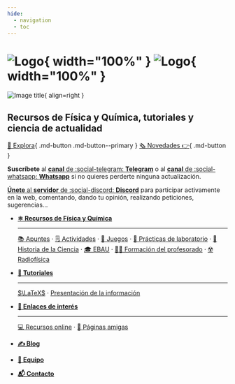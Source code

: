 ```yaml
---
hide:
  - navigation
  - toc
---
```


# ![Logo](/assets/media/logo-fisiquimicamente.svg#only-light){ width="100%" } ![Logo](/assets/media/logo-fisiquimicamente-dark.svg#only-dark){ width="100%" }

![Image title](https://dummyimage.com/600x300/eee/aaa){ align=right }

## Recursos de Física y Química, tutoriales y ciencia de actualidad

[🧭 Explora](#){ .md-button .md-button--primary } [🗞️ Novedades 👉](#){ .md-button }

**Suscríbete** al [**canal** de :social-telegram: **Telegram**](https://t.me/fisiquimicamente) o al [**canal** de :social-whatsapp: **Whatsapp**](https://whatsapp.com/channel/0029VaCbtJCIt5s4EryJFG3f) si no quieres perderte ninguna actualización.

[**Únete** al **servidor** de :social-discord: **Discord**](https://discord.gg/kJqPqTJ) para participar activamente en la web, comentando, dando tu opinión, realizando peticiones, sugerencias...

<div class="grid cards" markdown>

-   [**⚛️ Recursos de Física y Química**](recursos-fisica-quimica)

    ---

    [📚 Apuntes](recursos-fisica-quimica/apuntes) · [🗒️ Actividades](recursos-fisica-quimica/actividades) · [🧩 Juegos](recursos-fisica-quimica/juegos) · [🧪 Prácticas de laboratorio](recursos-fisica-quimica/practicas-laboratorio) · [📖 Historia de la Ciencia](recursos-fisica-quimica/historia-ciencia) · [🎓 EBAU](recursos-fisica-quimica/EBAU) · [🧑‍🏫 Formación del profesorado](recursos-fisica-quimica/formacion-profesorado) · [☢️ Radiofísica](recursos-fisica-quimica/radiofisica)

-   [**🤝 Tutoriales**](tutoriales)

    ---

    [$\LaTeX$](tutoriales/latex) · [Presentación de la información](tutoriales/presentacion-informacion/)

-   [**🔗 Enlaces de interés**](enlaces-interes)

    ---

    [💻 Recursos online](enlaces-interes/recursos-online) · [🤗 Páginas amigas](enlaces-interes/paginas-amigas)

-   [**✍️ Blog**](blog)

-   [**👥 Equipo**](equipo)

-   [**📬 Contacto**](contacto)

</div>